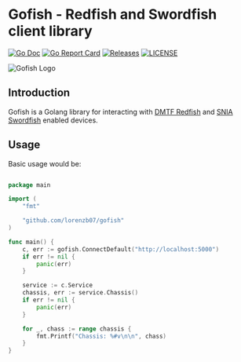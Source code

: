  # Gofish - Redfish and Swordfish client library

[![Go Doc](https://godoc.org/github.com/lorenzb07/gofish?status.svg)](http://godoc.org/github.com/lorenzb07/gofish)
[![Go Report Card](https://goreportcard.com/badge/github.com/lorenzb07/gofish?branch=main)](https://goreportcard.com/report/github.com/lorenzb07/gofish)
[![Releases](https://img.shields.io/github/release/lorenzb07/gofish/all.svg?style=flat-square)](https://github.com/lorenzb07/gofish/releases)
[![LICENSE](https://img.shields.io/github/license/lorenzb07/gofish.svg?style=flat-square)](https://github.com/lorenzb07/gofish/blob/main/LICENSE)

![Gofish Logo](./images/gofish200x117.png)

## Introduction

Gofish is a Golang library for interacting with [DMTF
Redfish](https://www.dmtf.org/standards/redfish) and [SNIA
Swordfish](https://www.snia.org/forums/smi/swordfish) enabled devices.

## Usage ##

Basic usage would be:

```go

package main

import (
    "fmt"

    "github.com/lorenzb07/gofish"
)

func main() {
    c, err := gofish.ConnectDefault("http://localhost:5000")
    if err != nil {
        panic(err)
    }

    service := c.Service
    chassis, err := service.Chassis()
    if err != nil {
        panic(err)
    }

    for _, chass := range chassis {
        fmt.Printf("Chassis: %#v\n\n", chass)
    }
}
```

